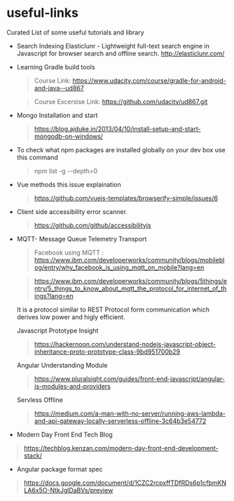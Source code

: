 # useful-links
Curated List of some useful tutorials and library

* Search Indexing 
Elasticlunr - Lightweight full-text search engine in Javascript for browser search and offline search.
http://elasticlunr.com/
* Learning Gradle build tools 
  > Course Link: https://www.udacity.com/course/gradle-for-android-and-java--ud867
  
  > Course Excersise Link: https://github.com/udacity/ud867.git
* Mongo Installation and start
  > https://blog.ajduke.in/2013/04/10/install-setup-and-start-mongodb-on-windows/
* To check what npm packages are installed globally on your dev box use this command
  > npm list -g --depth=0
* Vue methods this issue explaination
  > https://github.com/vuejs-templates/browserify-simple/issues/6
* Client side accessibility error scanner.
  > https://github.com/github/accessibilityjs
* MQTT-  Message Queue Telemetry Transport
  >  Facebook using MQTT : https://www.ibm.com/developerworks/community/blogs/mobileblog/entry/why_facebook_is_using_mqtt_on_mobile?lang=en
  
  > https://www.ibm.com/developerworks/community/blogs/5things/entry/5_things_to_know_about_mqtt_the_protocol_for_internet_of_things?lang=en
  
  It is a protocol similar to REST Protocol form communication which derives low power and higly efficient.
  
  Javascript Prototype Insight
  > https://hackernoon.com/understand-nodejs-javascript-object-inheritance-proto-prototype-class-9bd951700b29
  
  Angular Understanding Module
  > https://www.pluralsight.com/guides/front-end-javascript/angular-js-modules-and-providers

  Servless Offline 
  > https://medium.com/a-man-with-no-server/running-aws-lambda-and-api-gateway-locally-serverless-offline-3c64b3e54772

* Modern Day Front End Tech Blog 
 > https://techblog.kenzan.com/modern-day-front-end-development-stack/
 
* Angular package format spec
 > https://docs.google.com/document/d/1CZC2rcpxffTDfRDs6p1cfbmKNLA6x5O-NtkJglDaBVs/preview
